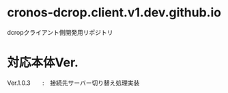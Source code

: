 # cronos-dcrop.client.v1.dev.github.io
dcropクライアント側開発用リポジトリ

# 対応本体Ver.
Ver.1.0.3　　:　接続先サーバー切り替え処理実装
